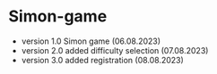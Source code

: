 # Simon-game
- version 1.0 Simon game (06.08.2023)
- version 2.0 added difficulty selection (07.08.2023)
- version 3.0 added registration (08.08.2023)
